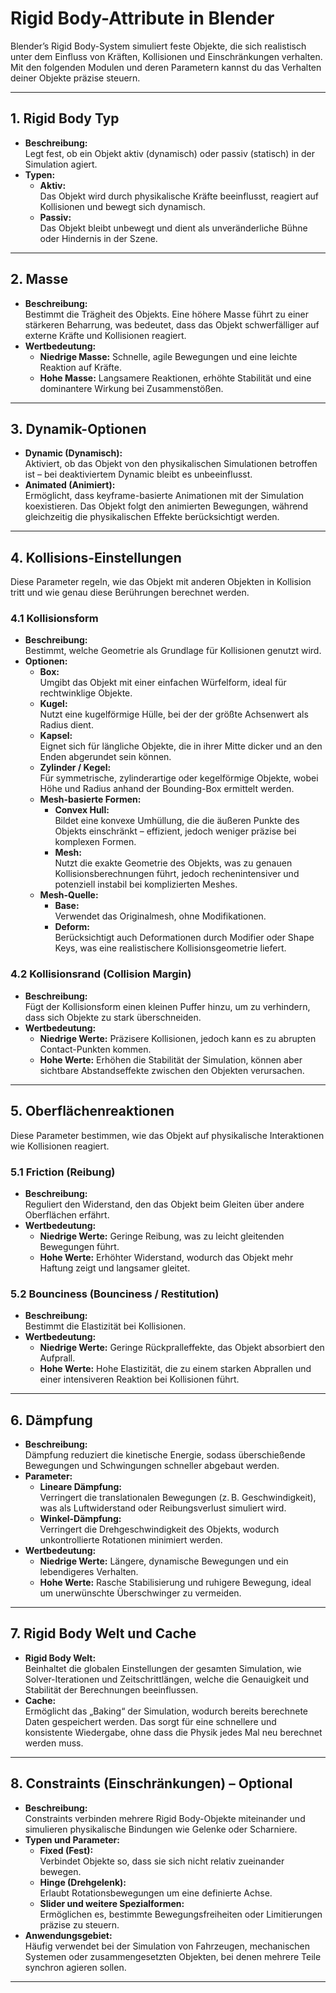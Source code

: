 # Rigid Body-Attribute in Blender

Blender’s Rigid Body-System simuliert feste Objekte, die sich realistisch unter dem Einfluss von Kräften, Kollisionen und Einschränkungen verhalten. Mit den folgenden Modulen und deren Parametern kannst du das Verhalten deiner Objekte präzise steuern.

---

## 1. Rigid Body Typ
- **Beschreibung:**  
  Legt fest, ob ein Objekt aktiv (dynamisch) oder passiv (statisch) in der Simulation agiert.
- **Typen:**
  - **Aktiv:**  
    Das Objekt wird durch physikalische Kräfte beeinflusst, reagiert auf Kollisionen und bewegt sich dynamisch.
  - **Passiv:**  
    Das Objekt bleibt unbewegt und dient als unveränderliche Bühne oder Hindernis in der Szene.

---

## 2. Masse
- **Beschreibung:**  
  Bestimmt die Trägheit des Objekts. Eine höhere Masse führt zu einer stärkeren Beharrung, was bedeutet, dass das Objekt schwerfälliger auf externe Kräfte und Kollisionen reagiert.
- **Wertbedeutung:**  
  - **Niedrige Masse:** Schnelle, agile Bewegungen und eine leichte Reaktion auf Kräfte.
  - **Hohe Masse:** Langsamere Reaktionen, erhöhte Stabilität und eine dominantere Wirkung bei Zusammenstößen.

---

## 3. Dynamik-Optionen
- **Dynamic (Dynamisch):**  
  Aktiviert, ob das Objekt von den physikalischen Simulationen betroffen ist – bei deaktiviertem Dynamic bleibt es unbeeinflusst.
- **Animated (Animiert):**  
  Ermöglicht, dass keyframe-basierte Animationen mit der Simulation koexistieren. Das Objekt folgt den animierten Bewegungen, während gleichzeitig die physikalischen Effekte berücksichtigt werden.

---

## 4. Kollisions-Einstellungen
Diese Parameter regeln, wie das Objekt mit anderen Objekten in Kollision tritt und wie genau diese Berührungen berechnet werden.

### 4.1 Kollisionsform
- **Beschreibung:**  
  Bestimmt, welche Geometrie als Grundlage für Kollisionen genutzt wird.
- **Optionen:**
  - **Box:**  
    Umgibt das Objekt mit einer einfachen Würfelform, ideal für rechtwinklige Objekte.
  - **Kugel:**  
    Nutzt eine kugelförmige Hülle, bei der der größte Achsenwert als Radius dient.
  - **Kapsel:**  
    Eignet sich für längliche Objekte, die in ihrer Mitte dicker und an den Enden abgerundet sein können.
  - **Zylinder / Kegel:**  
    Für symmetrische, zylinderartige oder kegelförmige Objekte, wobei Höhe und Radius anhand der Bounding-Box ermittelt werden.
  - **Mesh-basierte Formen:**  
    - **Convex Hull:**  
      Bildet eine konvexe Umhüllung, die die äußeren Punkte des Objekts einschränkt – effizient, jedoch weniger präzise bei komplexen Formen.
    - **Mesh:**  
      Nutzt die exakte Geometrie des Objekts, was zu genauen Kollisionsberechnungen führt, jedoch rechenintensiver und potenziell instabil bei komplizierten Meshes.
  - **Mesh-Quelle:**  
    - **Base:**  
      Verwendet das Originalmesh, ohne Modifikationen.
    - **Deform:**  
      Berücksichtigt auch Deformationen durch Modifier oder Shape Keys, was eine realistischere Kollisionsgeometrie liefert.

### 4.2 Kollisionsrand (Collision Margin)
- **Beschreibung:**  
  Fügt der Kollisionsform einen kleinen Puffer hinzu, um zu verhindern, dass sich Objekte zu stark überschneiden.
- **Wertbedeutung:**  
  - **Niedrige Werte:** Präzisere Kollisionen, jedoch kann es zu abrupten Contact-Punkten kommen.
  - **Hohe Werte:** Erhöhen die Stabilität der Simulation, können aber sichtbare Abstandseffekte zwischen den Objekten verursachen.

---

## 5. Oberflächenreaktionen
Diese Parameter bestimmen, wie das Objekt auf physikalische Interaktionen wie Kollisionen reagiert.

### 5.1 Friction (Reibung)
- **Beschreibung:**  
  Reguliert den Widerstand, den das Objekt beim Gleiten über andere Oberflächen erfährt.
- **Wertbedeutung:**  
  - **Niedrige Werte:** Geringe Reibung, was zu leicht gleitenden Bewegungen führt.
  - **Hohe Werte:** Erhöhter Widerstand, wodurch das Objekt mehr Haftung zeigt und langsamer gleitet.

### 5.2 Bounciness (Bounciness / Restitution)
- **Beschreibung:**  
  Bestimmt die Elastizität bei Kollisionen.  
- **Wertbedeutung:**  
  - **Niedrige Werte:** Geringe Rückpralleffekte, das Objekt absorbiert den Aufprall.
  - **Hohe Werte:** Hohe Elastizität, die zu einem starken Abprallen und einer intensiveren Reaktion bei Kollisionen führt.

---

## 6. Dämpfung
- **Beschreibung:**  
  Dämpfung reduziert die kinetische Energie, sodass überschießende Bewegungen und Schwingungen schneller abgebaut werden.
- **Parameter:**
  - **Lineare Dämpfung:**  
    Verringert die translationalen Bewegungen (z. B. Geschwindigkeit), was als Luftwiderstand oder Reibungsverlust simuliert wird.
  - **Winkel-Dämpfung:**  
    Verringert die Drehgeschwindigkeit des Objekts, wodurch unkontrollierte Rotationen minimiert werden.
- **Wertbedeutung:**  
  - **Niedrige Werte:** Längere, dynamische Bewegungen und ein lebendigeres Verhalten.
  - **Hohe Werte:** Rasche Stabilisierung und ruhigere Bewegung, ideal um unerwünschte Überschwinger zu vermeiden.

---

## 7. Rigid Body Welt und Cache
- **Rigid Body Welt:**  
  Beinhaltet die globalen Einstellungen der gesamten Simulation, wie Solver-Iterationen und Zeitschrittlängen, welche die Genauigkeit und Stabilität der Berechnungen beeinflussen.
- **Cache:**  
  Ermöglicht das „Baking“ der Simulation, wodurch bereits berechnete Daten gespeichert werden. Das sorgt für eine schnellere und konsistente Wiedergabe, ohne dass die Physik jedes Mal neu berechnet werden muss.

---

## 8. Constraints (Einschränkungen) – Optional
- **Beschreibung:**  
  Constraints verbinden mehrere Rigid Body-Objekte miteinander und simulieren physikalische Bindungen wie Gelenke oder Scharniere.
- **Typen und Parameter:**  
  - **Fixed (Fest):**  
    Verbindet Objekte so, dass sie sich nicht relativ zueinander bewegen.
  - **Hinge (Drehgelenk):**  
    Erlaubt Rotationsbewegungen um eine definierte Achse.
  - **Slider und weitere Spezialformen:**  
    Ermöglichen es, bestimmte Bewegungsfreiheiten oder Limitierungen präzise zu steuern.
- **Anwendungsgebiet:**  
  Häufig verwendet bei der Simulation von Fahrzeugen, mechanischen Systemen oder zusammengesetzten Objekten, bei denen mehrere Teile synchron agieren sollen.

---